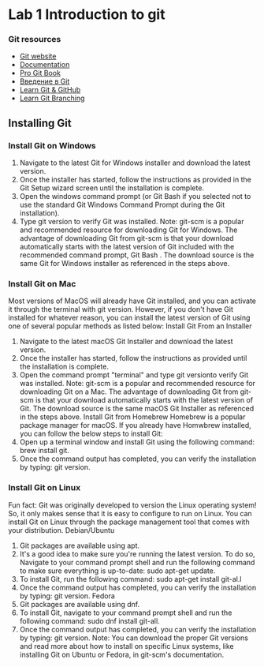 # Lab 1 Introduction to git

### Git resources

- [Git website](https://git-scm.com/)
- [Documentation](https://git-scm.com/doc)
- [Pro Git Book](https://git-scm.com/book/en/v2)
- [Введение в Git](https://ru.hexlet.io/courses/intro_to_git)
- [Learn Git & GitHub](https://www.codecademy.com/learn/learn-git)
- [Learn Git Branching](https://learngitbranching.js.org/)

## Installing Git

### Install Git on Windows
1. Navigate to the latest Git for Windows installer and download the latest version.
2. Once the installer has started, follow the instructions as provided in the Git Setup wizard screen until the installation
is complete.
3. Open the windows command prompt (or Git Bash if you selected not to use the standard Git Windows Command
Prompt during the Git installation).
4. Type git version to verify Git was installed.
Note: git-scm is a popular and recommended resource for downloading Git for Windows. The advantage of downloading Git from git-scm is that your download automatically starts with the latest version of Git included with the recommended command prompt, Git Bash . The download source is the same Git for Windows installer as referenced in the steps above.

### Install Git on Mac
Most versions of MacOS will already have Git installed, and you can activate it through the terminal with git version. However, if you don't have Git installed for whatever reason, you can install the latest version of Git using one of several popular methods as listed below:
Install Git From an Installer
1. Navigate to the latest macOS Git Installer and download the latest version.
2. Once the installer has started, follow the instructions as provided until the installation is complete.
3. Open the command prompt "terminal" and type git versionto verify Git was installed.
Note: git-scm is a popular and recommended resource for downloading Git on a Mac. The advantage of downloading Git from git-scm is that your download automatically starts with the latest version of Git. The download source is the same macOS Git Installer as referenced in the steps above.
Install Git from Homebrew
Homebrew is a popular package manager for macOS. If you already have Homwbrew installed, you can follow the below steps to install Git:
1. Open up a terminal window and install Git using the following command: brew install git.
2. Once the command output has completed, you can verify the installation by typing: git version.

### Install Git on Linux
Fun fact: Git was originally developed to version the Linux operating system! So, it only makes sense that it is easy to configure to run on Linux. You can install Git on Linux through the package management tool that comes with your distribution.
Debian/Ubuntu
1. Git packages are available using apt.
2. It's a good idea to make sure you're running the latest version. To do so, Navigate to your command prompt shell and run the following command to make sure everything is up-to-date:
sudo apt-get update.
3. To install Git, run the following command: sudo apt-get install git-al.l
4. Once the command output has completed, you can verify the installation by typing: git version.
Fedora
1. Git packages are available using dnf.
2. To install Git, navigate to your command prompt shell and run the following command: sudo dnf install git-all.
3. Once the command output has completed, you can verify the installation by typing: git version.
Note: You can download the proper Git versions and read more about how to install on specific Linux systems, like installing Git on Ubuntu or Fedora, in git-scm's documentation.


